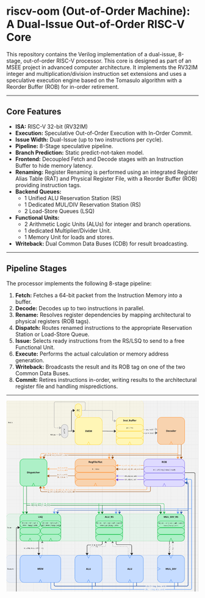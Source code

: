 # riscv-oom (Out-of-Order Machine):  A Dual-Issue Out-of-Order RISC-V Core

This repository contains the Verilog implementation of a dual-issue, 8-stage, out-of-order RISC-V processor. This core is designed as part of an MSEE project in advanced computer architecture. It implements the RV32IM integer and multiplication/division instruction set extensions and uses a speculative execution engine based on the Tomasulo algorithm with a Reorder Buffer (ROB) for in-order retirement.

***

## Core Features

* **ISA:** RISC-V 32-bit (RV32IM)
* **Execution:** Speculative Out-of-Order Execution with In-Order Commit.
* **Issue Width:** Dual-Issue (up to two instructions per cycle).
* **Pipeline:** 8-Stage speculative pipeline.
* **Branch Prediction:** Static predict-not-taken model.
* **Frontend:** Decoupled Fetch and Decode stages with an Instruction Buffer to hide memory latency.
* **Renaming:** Register Renaming is performed using an integrated Register Alias Table (RAT) and Physical Register File, with a Reorder Buffer (ROB) providing instruction tags.
* **Backend Queues:**
    * 1 Unified ALU Reservation Station (RS)
    * 1 Dedicated MUL/DIV Reservation Station (RS)
    * 2 Load-Store Queues (LSQ)
* **Functional Units:**
    * 2 Arithmetic Logic Units (ALUs) for integer and branch operations.
    * 1 dedicated Multiplier/Divider Unit.
    * 1 Memory Unit for loads and stores.
* **Writeback:** Dual Common Data Buses (CDB) for result broadcasting.

***

## Pipeline Stages

The processor implements the following 8-stage pipeline:

1.  **Fetch:** Fetches a 64-bit packet from the Instruction Memory into a buffer.
2.  **Decode:** Decodes up to two instructions in parallel.
3.  **Rename:** Resolves register dependencies by mapping architectural to physical registers (ROB tags).
4.  **Dispatch:** Routes renamed instructions to the appropriate Reservation Station or Load-Store Queue.
5.  **Issue:** Selects ready instructions from the RS/LSQ to send to a free Functional Unit.
6.  **Execute:** Performs the actual calculation or memory address generation.
7.  **Writeback:** Broadcasts the result and its ROB tag on one of the two Common Data Buses.
8.  **Commit:** Retires instructions in-order, writing results to the architectural register file and handling mispredictions.

***

![Core Block Diagram](./docs/block_diagram.png)
